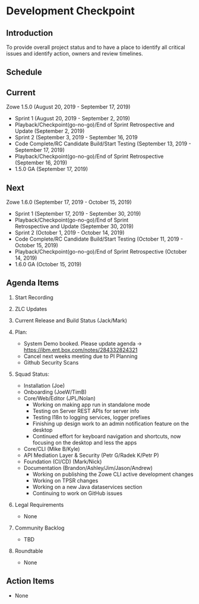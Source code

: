 # Development Checkpoint

Introduction
------------
To provide overall project status and to have a place to identify all critical issues and identify action, owners and review timelines.

Schedule
--------

Current
-------

Zowe 1.5.0 (August 20, 2019 - September 17, 2019)
- Sprint 1 (August 20, 2019 - September 2, 2019)
- Playback/Checkpoint(go-no-go)/End of Sprint Retrospective and Update (September 2, 2019)
- Sprint 2 (September 3, 2019 - September 16, 2019
- Code Complete/RC Candidate Build/Start Testing (September 13, 2019 - September 17, 2019)
- Playback/Checkpoint(go-no-go)/End of Sprint Retrospective (September 16, 2019)
- 1.5.0 GA (September 17, 2019)

Next
----

Zowe 1.6.0 (September 17, 2019 - October 15, 2019)
- Sprint 1 (September 17, 2019 - September 30, 2019)
- Playback/Checkpoint(go-no-go)/End of Sprint Retrospective and Update (September 30, 2019)
- Sprint 2 (October 1, 2019 - October 14, 2019)
- Code Complete/RC Candidate Build/Start Testing (October 11, 2019 - October 15, 2019)
- Playback/Checkpoint(go-no-go)/End of Sprint Retrospective (October 14, 2019)
- 1.6.0 GA (October 15, 2019)

Agenda Items
------------
1. Start Recording
2. ZLC Updates
3. Current Release and Build Status (Jack/Mark)
4. Plan:
    - System Demo booked. Please update agenda -> https://ibm.ent.box.com/notes/284332824321
    - Cancel next weeks meeting due to PI Planning
    - Github Security Scans
5. Squad Status:
    - Installation (Joe)
    - Onboarding (JoeW/TimB)
    - Core/Web/Editor (JPL/Nolan)
        - Working on making app run in standalone mode
        - Testing on Server REST APIs for server info
        - Testing I18n to logging services, logger prefixes
        - Finishing up design work to an admin notification feature on the desktop
        - Continued effort for keyboard navigation and shortcuts, now focusing on the desktop and less the apps
    - Core/CLI (Mike B/Kyle)
    - API Mediation Layer & Security (Petr G/Radek K/Petr P)
    - Foundation (CI/CD) (Mark/Nick)
    - Documentation (Brandon/Ashley/Jim/Jason/Andrew)
       - Working on publishing the Zowe CLI active development changes
       - Working on TPSR changes
       - Working on a new Java dataservices section
       - Continuing to work on GitHub issues

6. Legal Requirements
    - None

7. Community Backlog
    - TBD
8. Roundtable
    - None

Action Items
------------
- None
